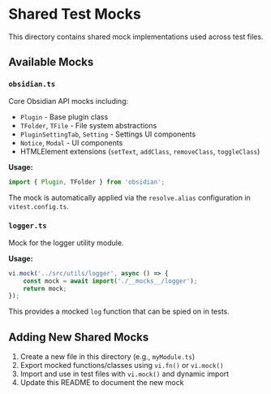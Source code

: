 # Shared Test Mocks

This directory contains shared mock implementations used across test files.

## Available Mocks

### `obsidian.ts`

Core Obsidian API mocks including:

- `Plugin` - Base plugin class
- `TFolder`, `TFile` - File system abstractions
- `PluginSettingTab`, `Setting` - Settings UI components
- `Notice`, `Modal` - UI components
- HTMLElement extensions (`setText`, `addClass`, `removeClass`, `toggleClass`)

**Usage:**

```typescript
import { Plugin, TFolder } from 'obsidian';
```

The mock is automatically applied via the `resolve.alias` configuration in `vitest.config.ts`.

### `logger.ts`

Mock for the logger utility module.

**Usage:**

```typescript
vi.mock('../src/utils/logger', async () => {
    const mock = await import('./__mocks__/logger');
    return mock;
});
```

This provides a mocked `log` function that can be spied on in tests.

## Adding New Shared Mocks

1. Create a new file in this directory (e.g., `myModule.ts`)
2. Export mocked functions/classes using `vi.fn()` or `vi.mock()`
3. Import and use in test files with `vi.mock()` and dynamic import
4. Update this README to document the new mock


